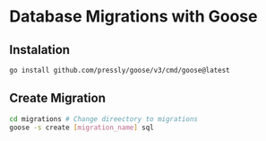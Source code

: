 # Database Migrations with Goose

## Instalation

```bash
go install github.com/pressly/goose/v3/cmd/goose@latest
```

## Create Migration

```bash
cd migrations # Change direectory to migrations
goose -s create [migration_name] sql
```